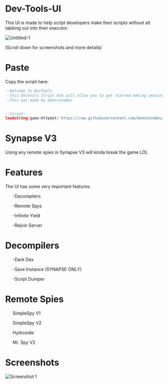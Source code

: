 # Dev-Tools-UI
This UI is made to help script developers make their scripts without alt tabbing out into their executor. 

![Untitled-1](https://user-images.githubusercontent.com/80566162/181161889-ff663efb-d018-4741-be7d-e3c3556bad5c.png)

(Scroll down for screenshots and more details)

# Paste
Copy the script here:

```lua
--Welcome To DevTools
--This DevTools Script Hub will allow you to get started making amazing script for games!
--This was made by GemstoneDev


--Script:
loadstring(game:HttpGet('https://raw.githubusercontent.com/GemstoneDev/Dev-Tools-UI/main/script/Dev-Tools.lua'))()
```
# Synapse V3 
Using any remote spies in Synapse V3 will kinda break the game LOL


# Features
The UI has some very important features.
<ul>
<p>-Decompilers</p>
<p>-Remote Spys</p>
<p>-Infinite Yield</p>
<p>-Rejoin Server</p>
</ul>
  
# Decompilers
<ul>
<p>-Dark Dex</p>
<p>-Save Instance (SYNAPSE ONLY)</p>
<p>-Script Dumper</p>
</ul>

# Remote Spies
<ul>
<p>SimpleSpy V1</p>
<p>SimpleSpy V2</p>
<p>Hydroxide</p>
<p>Mr. Spy V2</p>
</ul>

# Screenshots

![Screenshot 1](https://user-images.githubusercontent.com/80566162/181160544-bf8e6954-198e-4d86-b261-1713fbd58105.png)
